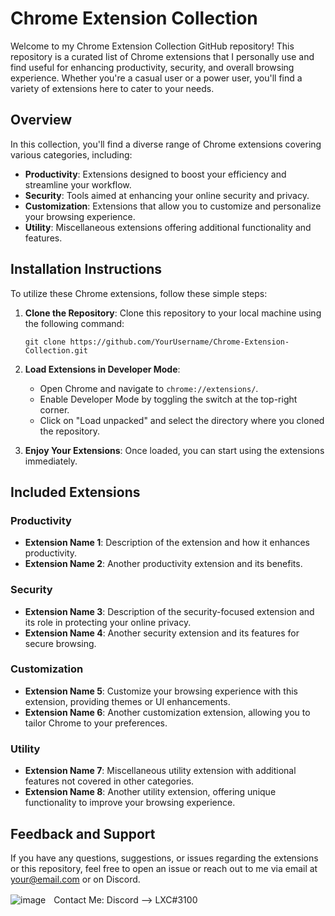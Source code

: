 # Chrome Extension Collection

Welcome to my Chrome Extension Collection GitHub repository! This repository is a curated list of Chrome extensions that I personally use and find useful for enhancing productivity, security, and overall browsing experience. Whether you're a casual user or a power user, you'll find a variety of extensions here to cater to your needs.

## Overview

In this collection, you'll find a diverse range of Chrome extensions covering various categories, including:

- **Productivity**: Extensions designed to boost your efficiency and streamline your workflow.
- **Security**: Tools aimed at enhancing your online security and privacy.
- **Customization**: Extensions that allow you to customize and personalize your browsing experience.
- **Utility**: Miscellaneous extensions offering additional functionality and features.

## Installation Instructions

To utilize these Chrome extensions, follow these simple steps:

1. **Clone the Repository**: Clone this repository to your local machine using the following command:
   ```
   git clone https://github.com/YourUsername/Chrome-Extension-Collection.git
   ```

2. **Load Extensions in Developer Mode**:
   - Open Chrome and navigate to `chrome://extensions/`.
   - Enable Developer Mode by toggling the switch at the top-right corner.
   - Click on "Load unpacked" and select the directory where you cloned the repository.

3. **Enjoy Your Extensions**: Once loaded, you can start using the extensions immediately.

## Included Extensions

### Productivity

- **Extension Name 1**: Description of the extension and how it enhances productivity.
- **Extension Name 2**: Another productivity extension and its benefits.

### Security

- **Extension Name 3**: Description of the security-focused extension and its role in protecting your online privacy.
- **Extension Name 4**: Another security extension and its features for secure browsing.

### Customization

- **Extension Name 5**: Customize your browsing experience with this extension, providing themes or UI enhancements.
- **Extension Name 6**: Another customization extension, allowing you to tailor Chrome to your preferences.

### Utility

- **Extension Name 7**: Miscellaneous utility extension with additional features not covered in other categories.
- **Extension Name 8**: Another utility extension, offering unique functionality to improve your browsing experience.

## Feedback and Support

If you have any questions, suggestions, or issues regarding the extensions or this repository, feel free to open an issue or reach out to me via email at your@email.com or on Discord.

![image](https://external-content.duckduckgo.com/iu/?u=https%3A%2F%2Fwww.net-model.com%2Fimg%2Flogo-discord.png&f=1&nofb=1&ipt=0b347aa70a05f91f4015e7e1049581eba2f397f35b8f27ebb18ae2190210f8ea&ipo=images)ㅤContact Me: Discord --> LXC#3100
